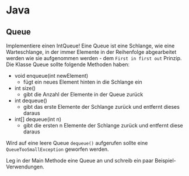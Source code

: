 # Java 

## Queue 

Implementiere einen IntQueue! Eine Queue ist eine Schlange, wie eine Warteschlange, 
in der immer Elemente in der Reihenfolge abgearbeitet werden wie sie aufgenommen werden - dem `First in first out` Prinzip.
Die Klasse Queue sollte folgende Methoden haben: 
* void enqueue(int newElement) 
    * fügt ein neues Element hinten in die Schlange ein
* int size()
    * gibt die Anzahl der Elemente in der Queue zurück
* int dequeue()
    * gibt das erste Elemente der Schlange zurück und entfernt dieses daraus
* int[] dequeue(int n)
    * gibt die ersten n Elemente der Schlange zurück und entfernt diese daraus 
    
Wird auf eine leere Queue `dequeue()` aufgerufen sollte eine `QueueTooSmallException` geworfen werden. 

Leg in der Main Methode eine Queue an und schreib ein paar Beispiel-Verwendungen.  
